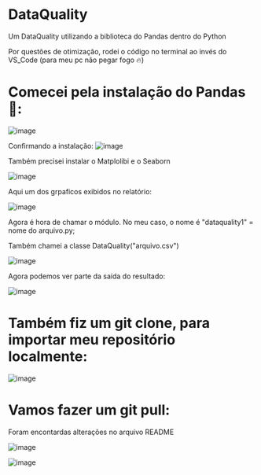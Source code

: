 # DataQuality
Um DataQuality utilizando a biblioteca do Pandas dentro do Python 

Por questões de  otimização, rodei o código no terminal ao invés do VS_Code (para meu pc não pegar fogo 🔥) 

# Comecei pela instalação do Pandas 💨:

![image](https://github.com/user-attachments/assets/01f616b5-eae4-4f7c-8738-4c7b73865533)

Confirmando a instalação: 
![image](https://github.com/user-attachments/assets/ed13c9af-c1ee-4499-8f20-1032a10ac02b)

Também precisei instalar o Matplolibi e o Seaborn

![image](https://github.com/user-attachments/assets/5a15666a-8857-4dcd-97f4-6213f42f16e2)

Aqui um dos grpaficos exibidos no relatório:

![image](https://github.com/user-attachments/assets/1d35cc88-4592-4c90-989b-db4aafa94f65)


Agora é hora de chamar o módulo. No meu caso, o nome é "dataquality1" = nome do arquivo.py;

Também chamei a classe DataQuality("arquivo.csv")

![image](https://github.com/user-attachments/assets/419cc6f1-e8a0-4017-8433-16d3d1371a8c)

Agora podemos ver parte da saída do resultado: 

![image](https://github.com/user-attachments/assets/5ccb05d2-fbb7-4714-8b0d-eebcc31452ce)

# Também fiz um git clone, para importar meu repositório localmente:

![image](https://github.com/user-attachments/assets/b59a9141-d4a0-4e84-87f4-663193234907)


# Vamos fazer um git pull:

Foram encontardas alterações no arquivo README

![image](https://github.com/user-attachments/assets/7e2b2e7f-8845-4024-9598-5a2937011bed)

![image](https://github.com/user-attachments/assets/786c7fa5-fe55-4e46-9766-86738058a5bc)









